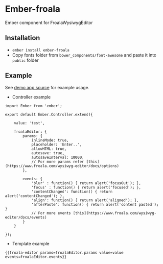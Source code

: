 # Ember-froala

Ember component for FroalaWysiwygEditor

## Installation

- `ember install ember-froala`
- Copy fonts folder from `bower_components/font-awesome` and paste it into `public` folder

## Example

See [demo app source](https://github.com/ajackus/ember-froala/tree/master/tests/dummy/app) for example usage.

* Controller example
```
import Ember from 'ember';

export default Ember.Controller.extend({

    value: 'test',

    froalaEditor: {
        params: {
            inlineMode: true,
            placeholder: 'Enter..',
            allowHTML: true,
            autosave: true,
            autosaveInterval: 10000,
            // For more params refer [this](https://www.froala.com/wysiwyg-editor/docs/options)
        },

        events: {
            'blur' : function() { return alert('focusOut'); },
            'focus' : function() { return alert('focused'); },
            'contentChanged': function() { return alert('contentChanged'); },
            'align': function() { return alert('aligned'); },
            'afterPaste': function() { return alert('content pasted'); }
            // For more events [this](https://www.froala.com/wysiwyg-editor/docs/events)
        }
    }
    
});
```

* Template example

`{{froala-editor params=froalaEditor.params value=value events=froalaEditor.events}}`
